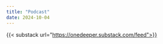 ```yaml
---
title: "Podcast"
date: 2024-10-04
---
```



{{< substack url="https://onedeeper.substack.com/feed">}}
